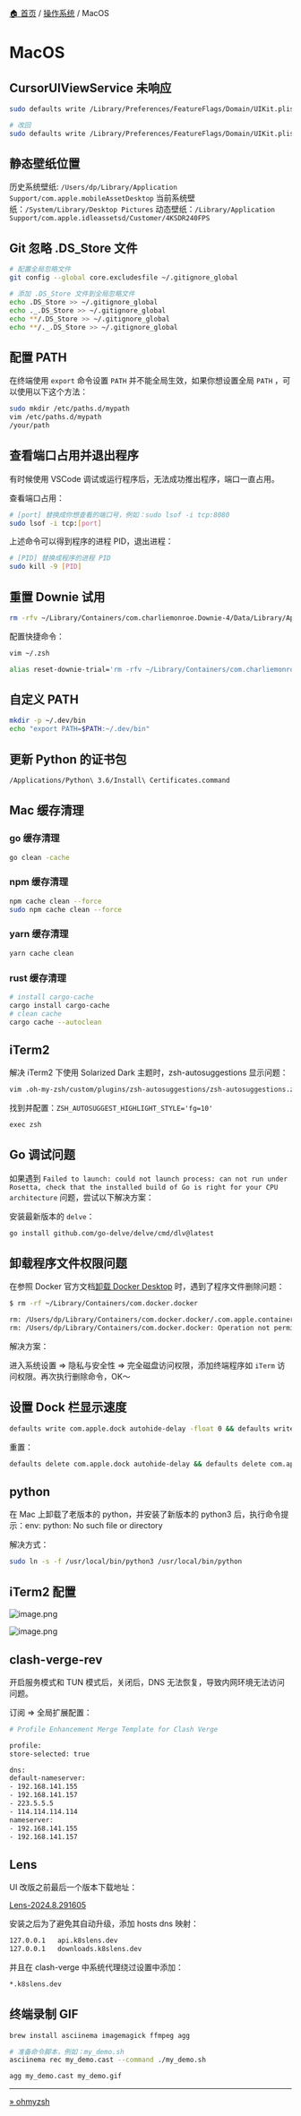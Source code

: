 [🏠 首页](../_index.md) / [操作系统](_index.md) / MacOS

# MacOS

## CursorUIViewService 未响应

```bash
sudo defaults write /Library/Preferences/FeatureFlags/Domain/UIKit.plist redesigned_text_cursor -dict-add Enabled -bool NO

# 改回
sudo defaults write /Library/Preferences/FeatureFlags/Domain/UIKit.plist redesigned_text_cursor -dict-add Enabled -bool YES
```

## 静态壁纸位置

历史系统壁纸: `/Users/dp/Library/Application Support/com.apple.mobileAssetDesktop`
当前系统壁纸：`/System/Library/Desktop Pictures`
动态壁纸：`/Library/Application Support/com.apple.idleassetsd/Customer/4KSDR240FPS`

## Git 忽略 .DS_Store 文件

```bash
# 配置全局忽略文件
git config --global core.excludesfile ~/.gitignore_global

# 添加 .DS_Store 文件到全局忽略文件
echo .DS_Store >> ~/.gitignore_global
echo ._.DS_Store >> ~/.gitignore_global
echo **/.DS_Store >> ~/.gitignore_global
echo **/._.DS_Store >> ~/.gitignore_global
```

## 配置 PATH

在终端使用 `export` 命令设置 `PATH` 并不能全局生效，如果你想设置全局 `PATH` ，可以使用以下这个方法：

```bash
sudo mkdir /etc/paths.d/mypath
vim /etc/paths.d/mypath
/your/path
```

## 查看端口占用并退出程序

有时候使用 VSCode 调试或运行程序后，无法成功推出程序，端口一直占用。

查看端口占用：

```bash
# [port] 替换成你想查看的端口号，例如：sudo lsof -i tcp:8080
sudo lsof -i tcp:[port]
```

上述命令可以得到程序的进程 PID，退出进程：

```bash
# [PID] 替换成程序的进程 PID
sudo kill -9 [PID]
```

## 重置 Downie 试用

```bash
rm -rfv ~/Library/Containers/com.charliemonroe.Downie-4/Data/Library/Application\ Support/Downie\ 4
```

配置快捷命令：

```bash
vim ~/.zsh

alias reset-downie-trial='rm -rfv ~/Library/Containers/com.charliemonroe.Downie-4/Data/Library/Application\ Support/Downie\ 4'

```

## 自定义 PATH

```bash
mkdir -p ~/.dev/bin
echo "export PATH=$PATH:~/.dev/bin"
```

## 更新 Python 的证书包

```bash
/Applications/Python\ 3.6/Install\ Certificates.command
```

## Mac 缓存清理

### go 缓存清理

```bash
go clean -cache
```

### npm 缓存清理

```bash
npm cache clean --force
sudo npm cache clean --force
```

### yarn 缓存清理

```bash
yarn cache clean
```

### rust 缓存清理

```bash
# install cargo-cache
cargo install cargo-cache
# clean cache
cargo cache --autoclean
```

## iTerm2

解决 iTerm2 下使用 Solarized Dark 主题时，zsh-autosuggestions 显示问题：

```bash
vim .oh-my-zsh/custom/plugins/zsh-autosuggestions/zsh-autosuggestions.zsh
```

找到并配置：`ZSH_AUTOSUGGEST_HIGHLIGHT_STYLE='fg=10'`

```txt
exec zsh
```

## Go 调试问题

如果遇到 `Failed to launch: could not launch process: can not run under Rosetta, check that the installed build of Go is right for your CPU architecture` 问题，尝试以下解决方案：

安装最新版本的 `delve`：

```bash
go install github.com/go-delve/delve/cmd/dlv@latest
```

## 卸载程序文件权限问题

在参照 Docker 官方文档[卸载 Docker Desktop](https://docs.docker.com/desktop/uninstall/) 时，遇到了程序文件删除问题：

```bash
$ rm -rf ~/Library/Containers/com.docker.docker

rm: /Users/dp/Library/Containers/com.docker.docker/.com.apple.containermanagerd.metadata.plist: Operation not permitted
rm: /Users/dp/Library/Containers/com.docker.docker: Operation not permitted
```

解决方案：

进入系统设置 => 隐私与安全性 => 完全磁盘访问权限，添加终端程序如 `iTerm` 访问权限。再次执行删除命令，OK～

## 设置 Dock 栏显示速度

```bash
defaults write com.apple.dock autohide-delay -float 0 && defaults write com.apple.dock autohide-time-modifier -float 0.2 && killall Dock
```

重置：

```bash
defaults delete com.apple.dock autohide-delay && defaults delete com.apple.dock autohide-time-modifier && killall Dock
```

## python

在 Mac 上卸载了老版本的 python，并安装了新版本的 python3 后，执行命令提示：env: python: No such file or directory

解决方式：

```bash
sudo ln -s -f /usr/local/bin/python3 /usr/local/bin/python
```

## iTerm2 配置

![image.png](https://images.poneding.com/2024/10/20241013092641.png)

![image.png](https://images.poneding.com/2024/10/20241013092858.png)

## clash-verge-rev

开启服务模式和 TUN 模式后，关闭后，DNS 无法恢复，导致内网环境无法访问问题。

订阅 => 全局扩展配置：

```bash
# Profile Enhancement Merge Template for Clash Verge

profile:
store-selected: true

dns:
default-nameserver:
- 192.168.141.155
- 192.168.141.157
- 223.5.5.5
- 114.114.114.114
nameserver:
- 192.168.141.155
- 192.168.141.157
```

## Lens

UI 改版之前最后一个版本下载地址：

[Lens-2024.8.291605](https://api.k8slens.dev/binaries/Lens-2024.8.291605-latest-arm64.dmg)

安装之后为了避免其自动升级，添加 hosts dns 映射：

```txt
127.0.0.1	api.k8slens.dev
127.0.0.1	downloads.k8slens.dev
```

并且在 clash-verge 中系统代理绕过设置中添加：

```txt
*.k8slens.dev
```

## 终端录制 GIF

```bash
brew install asciinema imagemagick ffmpeg agg

# 准备命令脚本，例如：my_demo.sh
asciinema rec my_demo.cast --command ./my_demo.sh

agg my_demo.cast my_demo.gif
```

---
[» ohmyzsh](ohmyzsh.md)
